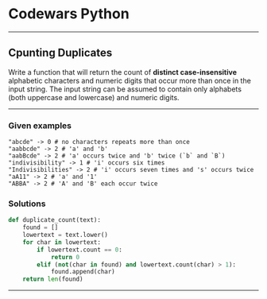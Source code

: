 # Codewars Python


---
## Cpunting Duplicates
Write a function that will return the count of **distinct case-insensitive** alphabetic characters and numeric digits that occur more than once in the input string. The input string can be assumed to contain only alphabets (both uppercase and lowercase) and numeric digits.

---

### Given examples

```
"abcde" -> 0 # no characters repeats more than once
"aabbcde" -> 2 # 'a' and 'b'
"aabBcde" -> 2 # 'a' occurs twice and 'b' twice (`b` and `B`)
"indivisibility" -> 1 # 'i' occurs six times
"Indivisibilities" -> 2 # 'i' occurs seven times and 's' occurs twice
"aA11" -> 2 # 'a' and '1'
"ABBA" -> 2 # 'A' and 'B' each occur twice
```

### Solutions

```python
def duplicate_count(text):
    found = []
    lowertext = text.lower()
    for char in lowertext:
        if lowertext.count == 0:
            return 0
        elif (not(char in found) and lowertext.count(char) > 1):
            found.append(char)  
    return len(found)
```
---
